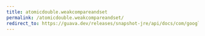 ```yaml
---
title: atomicdouble.weakcompareandset
permalink: /atomicdouble.weakcompareandset/
redirect_to: https://guava.dev/releases/snapshot-jre/api/docs/com/google/common/util/concurrent/AtomicDouble.html#weakCompareAndSet-double-double-
---
```

